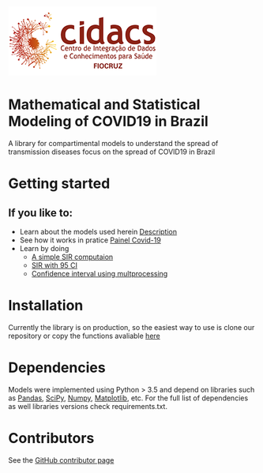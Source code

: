 
![](images/cidacs.png)


# Mathematical and Statistical Modeling of COVID19 in Brazil                               


A library for compartimental models to understand the spread of transmission diseases focus on the spread of COVID19 in Brazil                              


# Getting started

## If you like to:

 - Learn about the models used herein [Description](docs/Mathematical%20and%20Statistical%20Modeling%20of%20COVID19%20in%20Brazil.ipynb)
 - See how it works in pratice [Painel Covid-19](http://covid19br.org/)
 - Learn by doing 
     - [A simple SIR computaion](/tutorials/SIR.ipynb)
     - [SIR with 95 CI](/tutorials/CIForSIR.ipynb)
     - [Confidence interval using multprocessing](/tutorials/SIRCIMP.ipynb)
 
 
# Installation

Currently the library is on production, so the easiest way to use is clone our repository or copy the functions avaliable [here](/main/modelos.py)


# Dependencies

Models were implemented using Python > 3.5 and depend on libraries such as [Pandas](https://github.com/pandas-dev/pandas), [SciPy](https://github.com/scipy/scipy), [Numpy](https://github.com/numpy/numpy), [Matplotlib](https://github.com/matplotlib/matplotlib), etc. For the full list of dependencies as well libraries versions check requirements.txt.



# Contributors

See the [GitHub contributor page](https://github.com/cidacslab/Mathematical-and-Statistical-Modeling-of-COVID19-in-Brazil/graphs/contributors)


 
 
